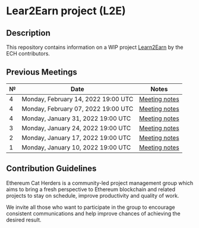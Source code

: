 # Lear2Earn project (L2E) 

## Description
This repository contains information on a WIP project [Learn2Earn](https://hackmd.io/@poojaranjan/Learn2Earn) by the ECH contributors. 

## Previous Meetings

 №  | Date                             | Notes          | 
--- | -------------------------------- | -------------- | 
  4 | Monday, February 14, 2022 19:00 UTC  | [Meeting notes](https://hackmd.io/@poojaranjan/L2Emeetingnotes#Meeting-6) |
  4 | Monday, February 07, 2022 19:00 UTC  | [Meeting notes](https://hackmd.io/@poojaranjan/L2Emeetingnotes#Meeting-5) |
  4 | Monday, January 31, 2022 19:00 UTC   | [Meeting notes](https://hackmd.io/@poojaranjan/L2Emeetingnotes#Meeting-4) |
  3 | Monday, January 24, 2022 19:00 UTC   | [Meeting notes](https://hackmd.io/@poojaranjan/L2Emeetingnotes#Meeting-3) |
  2 | Monday, January 17, 2022 19:00 UTC   | [Meeting notes](https://hackmd.io/@poojaranjan/L2Emeetingnotes#Meeting-2) |
  1 | Monday, January 10, 2022 19:00 UTC   | [Meeting notes](https://hackmd.io/@poojaranjan/L2Emeetingnotes#Meeting-1) |

## Contribution Guidelines

Ethereum Cat Herders is a community-led project management group which aims to bring a fresh perspective to Ethereum blockchain and related projects to stay on schedule, improve productivity and quality of work.

We invite all those who want to participate in the group to encourage consistent communications and help improve chances of achieving the desired result.
